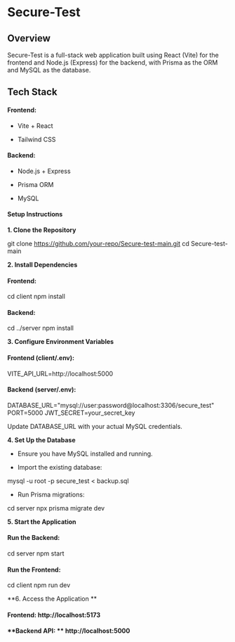 # **Secure-Test**

## **Overview**

Secure-Test is a full-stack web application built using React (Vite) for the frontend and Node.js (Express) for the backend, with Prisma as the ORM and MySQL as the database.

## **Tech Stack**

#### Frontend:

- Vite + React

- Tailwind CSS

#### Backend:

- Node.js + Express

- Prisma ORM

- MySQL

#### **Setup Instructions**

**1. Clone the Repository**

git clone https://github.com/your-repo/Secure-test-main.git
cd Secure-test-main

**2. Install Dependencies**

#### Frontend:

cd client
npm install

#### Backend:

cd ../server
npm install

**3. Configure Environment Variables**

#### Frontend (client/.env):

VITE_API_URL=http://localhost:5000

#### Backend (server/.env):

DATABASE_URL="mysql://user:password@localhost:3306/secure_test"
PORT=5000
JWT_SECRET=your_secret_key

Update DATABASE_URL with your actual MySQL credentials.

**4. Set Up the Database**

- Ensure you have MySQL installed and running.

- Import the existing database:

mysql -u root -p secure_test < backup.sql

- Run Prisma migrations:

cd server
npx prisma migrate dev

**5. Start the Application**

#### Run the Backend:

cd server
npm start

#### Run the Frontend:

cd client
npm run dev

**6. Access the Application
**
#### **Frontend:** http://localhost:5173

#### **Backend API: ** http://localhost:5000


